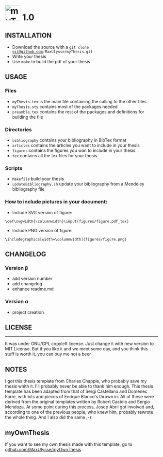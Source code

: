 # <img alt="myThesis Logo" src="http://i.imgur.com/BZvsDhk.png" height=50 /> 1.0

## INSTALLATION
* Download the source with a <code>git clone git@github.com:MaxUlysse/myThesis.git</code>
* Write your thesis
* Use <code>make</code> to build the pdf of your thesis

## USAGE
### Files
* <code>myThesis.tex</code> is the main file containing the calling to the other files.
* <code>myThesis.sty</code> contains most of the packages needed
* <code>preamble.tex</code> contains the rest of the packages and definitions for building the file

### Directories
* <code>bibliography</code> contains your bibliography in BibTex format
* <code>articles</code> contains the articles you want to include in your thesis
* <code>figures</code> contains the figures you wan to include in your thesis
* <code>tex</code> contains all the tex files for your thesis

### Scripts
* <code>Makefile</code> build your thesis
* <code>updateBibliography.sh</code> update your bibliography from a Mendeley bibliography file

### How to include pictures in your document:
- Include SVG version of figure:
```
\def\svgwidth{\columnwidth}\input{figures/figure.pdf_tex}
```
- Include PNG version of figure:
```
\includegraphics[width=\columnwidth]{figures/figure.png}
```

## CHANGELOG
### Version β
* add version number
* add changelog
* enhance readme.md

### Version α
* project creation

## LICENSE
---
It was under GNU/GPL copyleft license. Just change it with new version to MIT License. But if you like it and we meet some day, and you think this stuff is worth it, you can buy me not a beer

## NOTES
I got this thesis template from Charles Chapple, who probably save my thesis whith it.  I'll probably never be able to thank him enough.
This thesis template has been adapted from that of Sergi Castellano and Domenec Farre, with bits and pieces of Enrique Blanco's thrown in.  All of these were derived from the original templates written by Robert Castelo and Sergio Mendoza.  At some point during this process, Josep Abril got involved and, according to one of the previous people, who knew him, probably rewrote the whole thing. And I also did the same ;-)

## myOwnThesis
If you want to see my own thesis made with this template, go to [github.com/MaxUlysse/myOwnThesis](https://github.com/MaxUlysse/myOwnThesis)
